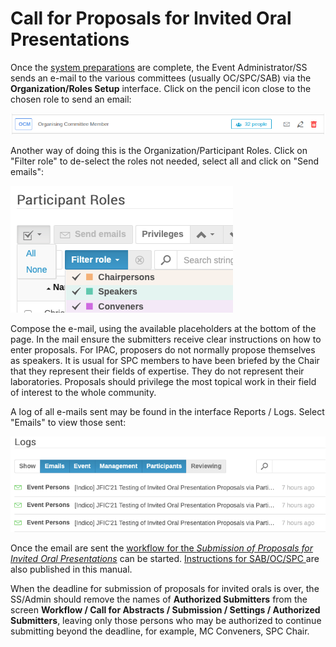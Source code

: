 # Call for Proposals for Invited Oral Presentations

Once the [system preparations](SSsetup.md) are complete, the Event Administrator/SS sends an e-mail to the various committees (usually OC/SPC/SAB) via the **Organization/Roles Setup** interface. 
Click on the pencil icon close to the chosen role to send an email:

![](img/roles01.png)

Another way of doing this is the Organization/Participant Roles. Click on "Filter
role" to de-select the roles not needed, select all and click on "Send emails":

![](img/roles02.png)

Compose the e-mail, using the available placeholders at the bottom of the page. In the mail ensure the submitters receive clear instructions on how to enter proposals. For IPAC, proposers do not normally propose themselves as speakers. It is usual for SPC members to have been briefed by the Chair that they represent their fields of expertise. They do not represent their laboratories. Proposals should privilege the most topical work in their field of interest to the whole community.

A log of all e-mails sent may be found in the interface Reports / Logs. Select "Emails" to view those sent:

![](img/email_logs.png)

Once the email are sent the [workflow for the *Submission of Proposals for Invited Oral Presentations*](intro.md#normal-ipac-workflow) can be started. [Instructions for SAB/OC/SPC ](SABsubmission.md)are also published in this manual.

When the deadline for submission of proposals for invited orals is over, the SS/Admin should remove the names of **Authorized Submitters** from the screen **Workflow / Call for Abstracts / Submission / Settings / Authorized Submitters**, leaving only those persons who may be authorized to continue submitting beyond the deadline, for example, MC Conveners, SPC Chair.
